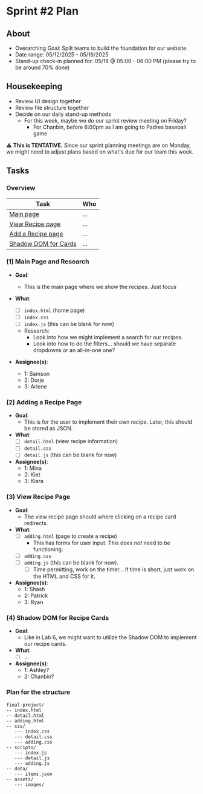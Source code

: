 # Sprint #2 Plan
## About
- Overarching Goal: Split teams to build the foundation for our website.
- Date range: 05/12/2025 - 05/18/2025
- Stand-up check-in planned for: 05/16 @ 05:00 - 06:00 PM (please try to be around 70% done)

## Housekeeping
- Review UI design together
- Review file structure together
- Decide on our daily stand-up methods
  - For this week, maybe we do our sprint review meeting on Friday?
    - For Chanbin, before 6:00pm as I am going to Padres baseball game

⚠️ **This is TENTATIVE.** Since our sprint planning meetings are on Monday, we might need to adjust plans based on what's due for our team this week.

## Tasks
### Overview
| Task | Who |
| ---- | ---- |
| [Main page](#1-main-page) | ... | 
| [View Recipe page](#2-view-recipe-page) | ... | 
| [Add a Recipe page](#3-adding-a-recipe-page) | ... | 
| [Shadow DOM for Cards](#4-shadow-dom-for-recipe-cards) | ... | 

### (1) Main Page and Research
- **Goal**: 
  - This is the main page where we show the recipes. Just focus 
- **What**:
    - [ ] `index.html` (home page)
    - [ ] `index.css`
    - [ ] `index.js` (this can be blank for now)
    - Research:
      - Look into how we might implement a search for our recipes.
      - Look into how to do the filters... should we have separate dropdowns or an all-in-one one?
    
- **Assignee(s)**:
  - 1: Samson
  - 2: Dorje
  - 3: Arlene

### (2) Adding a Recipe Page
- **Goal**: 
  - This is for the user to implement their own recipe. Later, this should be stored as JSON.
- **What**:
  - [ ] `detail.html` (view recipe information)
  - [ ] `detail.css`
  - [ ] `detail.js` (this can be blank for now)
- **Assignee(s)**:
  - 1: Mina
  - 2: Kiet
  - 3: Kiara

### (3) View Recipe Page
- **Goal**: 
  - The view recipe page should where clicking on a recipe card redirects.
- **What**:
  - [ ] `adding.html` (page to create a recipe)
    - This has forms for user input. This does *not* need to be functioning.
  - [ ] `adding.css`
  - [ ] `adding.js` (this can be blank for now).
    - [ ] Time permitting, work on the timer... if time is short, just work on the HTML and CSS for it.
- **Assignee(s)**:
  - 1: Shash
  - 2: Patrick
  - 3: Ryan

### (4) Shadow DOM for Recipe Cards
- **Goal**: 
  - Like in Lab 6, we might want to utilize the Shadow DOM to implement our recipe cards.
- **What**:
  - [ ] ...
- **Assignee(s)**:
  - 1: Ashley?
  - 2: Chanbin?
 
### Plan for the structure
```
final-project/
-- index.html
-- detail.html
-- adding.html
-- css/
   --- index.css
   --- detail.css
   --- adding.css
-- scripts/
   --- index.js
   --- detail.js
   --- adding.js
-- data/
   --- items.json
-- assets/
   --- images/
```
